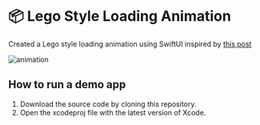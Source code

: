 # 📦 Lego Style Loading Animation

Created a Lego style loading animation using SwiftUI inspired by [this post](https://codemyui.com/lego-style-loading-animation/)

![animation](https://user-images.githubusercontent.com/50784573/104872391-1dcc7280-5991-11eb-8edf-b20e72ed98aa.gif)

## How to run a demo app

1. Download the source code by cloning this repository.
2. Open the xcodeproj file with the latest version of Xcode.
